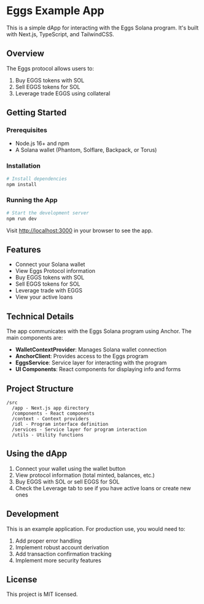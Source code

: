 # Eggs Example App

This is a simple dApp for interacting with the Eggs Solana program. It's built with Next.js, TypeScript, and TailwindCSS.

## Overview

The Eggs protocol allows users to:

1. Buy EGGS tokens with SOL
2. Sell EGGS tokens for SOL
3. Leverage trade EGGS using collateral

## Getting Started

### Prerequisites

- Node.js 16+ and npm
- A Solana wallet (Phantom, Solflare, Backpack, or Torus)

### Installation

```bash
# Install dependencies
npm install
```

### Running the App

```bash
# Start the development server
npm run dev
```

Visit [http://localhost:3000](http://localhost:3000) in your browser to see the app.

## Features

- Connect your Solana wallet
- View Eggs Protocol information
- Buy EGGS tokens with SOL
- Sell EGGS tokens for SOL  
- Leverage trade with EGGS
- View your active loans

## Technical Details

The app communicates with the Eggs Solana program using Anchor. The main components are:

- **WalletContextProvider**: Manages Solana wallet connection
- **AnchorClient**: Provides access to the Eggs program
- **EggsService**: Service layer for interacting with the program
- **UI Components**: React components for displaying info and forms

## Project Structure

```
/src
  /app - Next.js app directory
  /components - React components 
  /context - Context providers
  /idl - Program interface definition
  /services - Service layer for program interaction
  /utils - Utility functions
```

## Using the dApp

1. Connect your wallet using the wallet button
2. View protocol information (total minted, balances, etc.)
3. Buy EGGS with SOL or sell EGGS for SOL
4. Check the Leverage tab to see if you have active loans or create new ones

## Development

This is an example application. For production use, you would need to:

1. Add proper error handling
2. Implement robust account derivation
3. Add transaction confirmation tracking
4. Implement more security features

## License

This project is MIT licensed.
